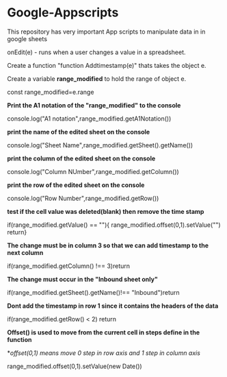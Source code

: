 # Google-Appscripts
This repository has very important App scripts to manipulate data in in google sheets

onEdit(e) - runs when a user changes a value in a spreadsheet.

Create a function "function Addtimestamp(e)" thats takes the object e.

Create a variable **range_modified** to hold the range of object e.

const range_modified=e.range


**Print the A1 notation of the "range_modified" to the console**


console.log("A1 notation",range_modified.getA1Notation())

**print the name of the edited sheet on the console**


console.log("Sheet Name",range_modified.getSheet().getName())

**print the column of the edited sheet on the console**




console.log("Column NUmber",range_modified.getColumn())

**print the row of the edited sheet on the console**



console.log("Row Number",range_modified.getRow())

**test if the cell value was deleted(blank) then remove the time stamp**



  if(range_modified.getValue() == ""){
    range_modified.offset(0,1).setValue("")
    return}
    
    

**The change must be in column 3 so that we can add timestamp to the next column**


  if(range_modified.getColumn() !== 3)return
  
  
  
  **The change must occur in the "Inbound sheet only"**
  
  
  if(range_modified.getSheet().getName()!== "Inbound")return
  
  
  **Dont add the timestamp in row 1 since it contains the headers of the data**
  
  
  if(range_modified.getRow() < 2) return
  
  
  
  **Offset() is used to move from the current cell in steps define in the function**
  
  
  **offset(0,1) means move 0 step in row axis and 1 step in column axis*
  
  
  range_modified.offset(0,1).setValue(new Date())
 

